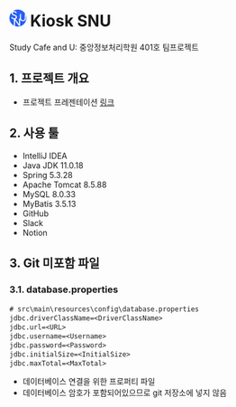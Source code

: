 ![](https://github.com/NNECT/TeamProject-Kiosk-SNU/blob/main/tmp/icon.png?raw=true) Kiosk SNU
===
Study Cafe and U: 중앙정보처리학원 401호 팀프로젝트

## 1. 프로젝트 개요
* 프로젝트 프레젠테이션 [링크](https://docs.google.com/presentation/d/e/2PACX-1vTu4oToQbzVPA8zW4qt6ZVcFCFWSkIGhRTDyNLz2-ySAlMbe5AynfeNr4oTqCj4Gg/pub?start=false&loop=false&delayms=10000)

## 2. 사용 툴
* IntelliJ IDEA
* Java JDK 11.0.18
* Spring 5.3.28
* Apache Tomcat 8.5.88
* MySQL 8.0.33
* MyBatis 3.5.13
* GitHub
* Slack
* Notion

## 3. Git 미포함 파일
### 3.1. database.properties
```properties
# src\main\resources\config\database.properties
jdbc.driverClassName=<DriverClassName>
jdbc.url=<URL>
jdbc.username=<Username>
jdbc.password=<Password>
jdbc.initialSize=<InitialSize>
jdbc.maxTotal=<MaxTotal>
```
* 데이터베이스 연결을 위한 프로퍼티 파일
* 데이터베이스 암호가 포함되어있으므로 git 저장소에 넣지 않음
